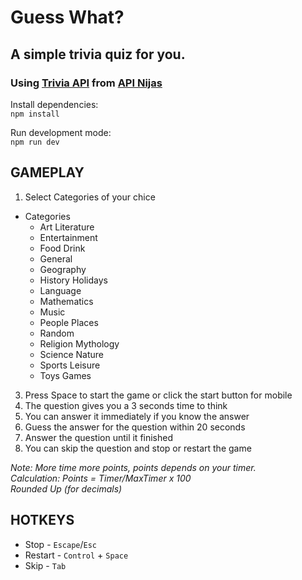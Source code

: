 # Guess What?

## A simple trivia quiz for you.

### Using [Trivia API](https://api-ninjas.com/api/trivia) from [API Nijas](https://api-ninjas.com)

Install dependencies: <br>
`npm install`

Run development mode: <br>
`npm run dev`

## GAMEPLAY

1. Select Categories of your chice

- Categories
  - Art Literature
  - Entertainment
  - Food Drink
  - General
  - Geography
  - History Holidays
  - Language
  - Mathematics
  - Music
  - People Places
  - Random
  - Religion Mythology
  - Science Nature
  - Sports Leisure
  - Toys Games

3. Press Space to start the game or click the start button for mobile
4. The question gives you a 3 seconds time to think
5. You can answer it immediately if you know the answer
6. Guess the answer for the question within 20 seconds
7. Answer the question until it finished
8. You can skip the question and stop or restart the game

_Note: More time more points, points depends on your timer._ <br>
_Calculation: Points = Timer/MaxTimer x 100_ <br>
_Rounded Up (for decimals)_ <br>

## HOTKEYS

- Stop - `Escape`/`Esc`
- Restart - `Control` + `Space`
- Skip - `Tab`
